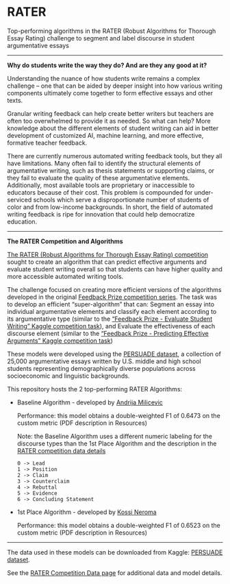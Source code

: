 # RATER
Top-performing algorithms in the RATER (Robust Algorithms for Thorough Essay Rating) challenge to segment and label discourse in student argumentative essays

---

**Why do students write the way they do? And are they any good at it?**

Understanding the nuance of how students write remains a complex challenge – one that can be aided by deeper insight into how various writing components ultimately come together to form effective essays and other texts.

Granular writing feedback can help create better writers but teachers are often too overwhelmed to provide it as needed. So what can help? More knowledge about the different elements of student writing can aid in better development of customized AI, machine learning, and more effective, formative teacher feedback.

There are currently numerous automated writing feedback tools, but they all have limitations. Many often fail to identify the structural elements of argumentative writing, such as thesis statements or supporting claims, or they fail to evaluate the quality of these argumentative elements. Additionally, most available tools are proprietary or inaccessible to educators because of their cost. This problem is compounded for under-serviced schools which serve a disproportionate number of students of color and from low-income backgrounds. In short, the field of automated writing feedback is ripe for innovation that could help democratize education.

---

**The RATER Competition and Algorithms**

[The RATER (Robust Algorithms for Thorough Essay Rating) competition](https://the-learning-agency.com/robust-algorithms-for-thorough-essay-rating/overview/) sought to create an algorithm that can predict effective arguments and evaluate student writing overall so that students can have higher quality and more accessible automated writing tools. 

The challenge focused on creating more efficient versions of the algorithms developed in the original [Feedback Prize competition series](https://www.kaggle.com/competitions/feedback-prize-2021). The task was to develop an efficient “super-algorithm” that can:
Segment an essay into individual argumentative elements and classify each element according to its argumentative type (similar to the [“Feedback Prize - Evaluate Student Writing” Kaggle competition task](https://www.kaggle.com/competitions/feedback-prize-2021)), and
Evaluate the effectiveness of each discourse element (similar to the [“Feedback Prize - Predicting Effective Arguments” Kaggle competition task](https://www.kaggle.com/c/feedback-prize-effectiveness))

These models were developed using the [PERSUADE dataset](https://www.kaggle.com/datasets/julesking/tla-lab-persuade-dataset), a collection of 25,000 argumentative essays written by U.S. middle and high school students representing demographically diverse populations across socioeconomic and linguistic backgrounds.

This repository hosts the 2 top-performing RATER Algorithms:
* Baseline Algorithm - developed by [Andrija Milicevic](https://github.com/CroDoc)

    Performance: this model obtains a double-weighted F1 of 0.6473 on the custom metric (PDF description in Resources)
  
    Note: the Baseline Algorithm uses a different numeric labeling for the discourse types than the 1st Place Algorithm and the description in the [RATER competition data details](https://the-learning-agency.com/robust-algorithms-for-thorough-essay-rating/data/)
  
      0 -> Lead
      1 -> Position
      2 -> Claim
      3 -> Counterclaim
      4 -> Rebuttal
      5 -> Evidence
      6 -> Concluding Statement

* 1st Place Algorithm - developed by [Kossi Neroma](https://github.com/neroksi)

    Performance: this model obtains a double-weighted F1 of 0.6523 on the custom metric (PDF description in Resources)

---

The data used in these models can be downloaded from Kaggle: [PERSUADE dataset](https://www.kaggle.com/datasets/julesking/tla-lab-persuade-dataset).

See the [RATER Competition Data page](https://the-learning-agency.com/robust-algorithms-for-thorough-essay-rating/data/) for additional data and model details.
